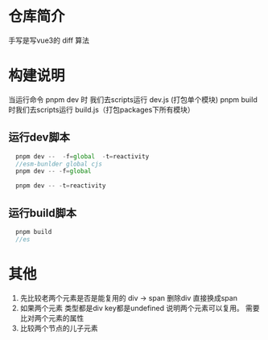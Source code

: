 <!--
 * @Description: 
 * @Author: changqing
 * @Date: 2021-12-16 16:46:09
 * @LastEditTime: 2021-12-28 11:20:12
 * @LastEditors: changqing
 * @Usage: 
-->



# 仓库简介

手写是写vue3的 diff 算法

# 构建说明

当运行命令 pnpm dev 时 我们去scripts运行 dev.js (打包单个模块)
pnpm build 时我们去scripts运行 build.js（打包packages下所有模块）

## 运行dev脚本

```javascript
  pnpm dev --  -f=global  -t=reactivity
  //esm-bunlder global cjs
  pnpm dev -- -f=global

  pnpm dev -- -t=reactivity

```

## 运行build脚本

```javascript
  pnpm build
  //es
```

# 其他

1. 先比较老两个元素是否是能复用的 div -> span  删除div 直接换成span
2. 如果两个元素 类型都是div key都是undefined 说明两个元素可以复用。 需要比对两个元素的属性
3. 比较两个节点的儿子元素

